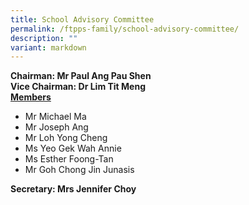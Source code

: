 ```yaml
---
title: School Advisory Committee
permalink: /ftpps-family/school-advisory-committee/
description: ""
variant: markdown
---
```

**Chairman: Mr Paul Ang Pau Shen**
<br>
**Vice Chairman: Dr Lim Tit Meng**
<br>
<b><u>Members</u></b>
* Mr Michael Ma
* Mr Joseph Ang
* Mr Loh Yong Cheng
* Ms Yeo Gek Wah Annie
* Ms Esther Foong-Tan<br>
* Mr Goh Chong Jin Junasis

<b>Secretary: Mrs Jennifer Choy</b>